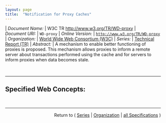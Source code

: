 ```yaml
---
layout: page
title:  "Notification for Proxy Caches"
---
```


| *Document Name:* | W3C TR http://www.w3.org/TR/WD-proxy
| *Document URI:* | `WD-proxy`
| *Online Version:* | [`http://www.w3.org/TR/WD-proxy`](http://www.w3.org/TR/WD-proxy)
| *Organization:* | [World Wide Web Consortium (W3C)](..  "List of specification series by this organization")
| *Series:* | [Technical Report (TR)](.  "List of specifications in this series")
| *Abstract:* | A mechanism to enable better functioning of proxies is proposed. This mechanism allows proxies to inform a remote server about transactions performed using the cache and for servers to inform proxies when data becomes stale.

<br/>
<hr/>

## Specified Web Concepts:



<br/>
<hr/>

<p style="text-align: right">Return to ( <a href="./">Series</a> | <a href="../">Organization</a> | <a href="../../">all Specifications</a> )</p>